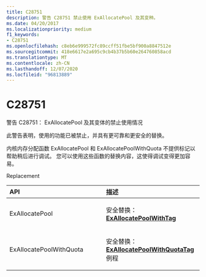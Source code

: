 ```yaml
---
title: C28751
description: 警告 C28751 禁止使用 ExAllocatePool 及其变种。
ms.date: 04/20/2017
ms.localizationpriority: medium
f1_keywords:
- C28751
ms.openlocfilehash: c8eb6e999572fc89ccff51fbe5bf900a8847512e
ms.sourcegitcommit: 418e6617e2a695c9cb4b37b5b60e264760858acd
ms.translationtype: MT
ms.contentlocale: zh-CN
ms.lasthandoff: 12/07/2020
ms.locfileid: "96813889"
---
```

# <a name="c28751"></a>C28751


警告 C28751： ExAllocatePool 及其变体的禁止使用情况

此警告表明，使用的功能已被禁止，并具有更可靠和更安全的替换。

内核内存分配函数 ExAllocatePool 和 ExAllocatePoolWithQuota 不提供标记以帮助稍后进行调试。 您可以使用这些函数的替换内容，这使得调试变得更加容易。

Replacement

<table>
<colgroup>
<col width="50%" />
<col width="50%" />
</colgroup>
<thead>
<tr class="header">
<th align="left">API</th>
<th align="left">描述</th>
</tr>
</thead>
<tbody>
<tr class="odd">
<td align="left"><p><span id="ExAllocatePool"></span><span id="exallocatepool"></span><span id="EXALLOCATEPOOL"></span>ExAllocatePool</p></td>
<td align="left"><p>安全替换： <a href="/windows-hardware/drivers/ddi/wdm/nf-wdm-exallocatepoolwithtag" data-raw-source="[&lt;strong&gt;ExAllocatePoolWithTag&lt;/strong&gt;](/windows-hardware/drivers/ddi/wdm/nf-wdm-exallocatepoolwithtag)"> <strong>ExAllocatePoolWithTag</strong></a></p></td>
</tr>
<tr class="even">
<td align="left"><p><span id="ExAllocatePoolWithQuota"></span><span id="exallocatepoolwithquota"></span><span id="EXALLOCATEPOOLWITHQUOTA"></span>ExAllocatePoolWithQuota</p></td>
<td align="left"><p>安全替换： <a href="/windows-hardware/drivers/ddi/wdm/nf-wdm-exallocatepoolwithquotatag" data-raw-source="[&lt;strong&gt;ExAllocatePoolWithQuotaTag&lt;/strong&gt;](/windows-hardware/drivers/ddi/wdm/nf-wdm-exallocatepoolwithquotatag)"><strong>ExAllocatePoolWithQuotaTag</strong></a> 例程</p></td>
</tr>
</tbody>
</table>

 

